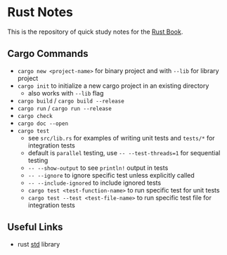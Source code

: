 # Rust Notes

This is the repository of quick study notes for the [Rust Book](https://doc.rust-lang.org/stable/book/).

## Cargo Commands

- `cargo new <project-name>` for binary project and with `--lib` for library project
- `cargo init` to initialize a new cargo project in an existing directory
  - also works with `--lib` flag
- `cargo build` / `cargo build --release`
- `cargo run` / `cargo run --release`
- `cargo check`
- `cargo doc --open`
- `cargo test`
  - see `src/lib.rs` for examples of writing unit tests and `tests/*` for integration tests
  - default is `parallel` testing, use `-- --test-threads=1` for sequential testing
  - `-- --show-output` to see `println!` output in tests
  - `-- --ignore` to ignore specific test unless explicitly called
  - `-- --include-ignored` to include ignored tests
  - `cargo test <test-function-name>` to run specific test for unit tests
  - `cargo test --test <test-file-name>` to run specific test file for integration tests

## Useful Links

- rust [std](https://doc.rust-lang.org/std/prelude/index.html) library
